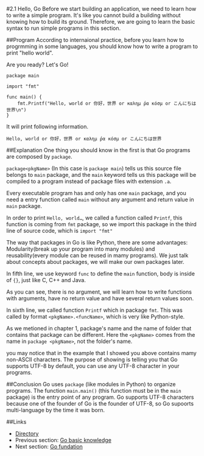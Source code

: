 #2.1 Hello, Go
Before we start building an application, we need to learn how to write a simple program. It's like you cannot build a building without knowing how to build its ground. Therefore, we are going to learn the basic syntax to run simple programs in this section.

##Program
According to internaional practice, before you learn how to progrmming in some languages, you should know how to write a program to print "hello world".

Are you ready? Let's Go!

	package main
	
	import "fmt"
	
	func main() {
		fmt.Printf("Hello, world or 你好，世界 or καλημ ́ρα κóσμ or こんにちは世界\n")
	}
	
It will print following information.

	Hello, world or 你好，世界 or καλημ ́ρα κóσμ or こんにちは世界
	
##Explanation
One thing you should know in the first is that Go programs are composed by `package`.

`package<pkgName>` (In this case is `package main`) tells us this source file belongs to `main` package, and the `main` keyword tells us this package will be compiled to a program instead of package files with extension `.a`.

Every executable program has and only has one `main` package, and you need a entry function called `main` without any argument and return value in `main` package.

In order to print `Hello, world…`, we called a function called `Printf`, this function is coming from `fmt` package, so we import this package in the third line of source code, which is `import "fmt"`

The way that packages in Go is like Python, there are some advantages: Modularity(break up your program into many modules) and reusability(every module can be reused in mamy programs). We just talk about concepts about packages, we will make our own packages later.

In fifth line, we use keyword `func` to define the `main` function, body is inside of `{}`, just like C, C++ and Java.

As you can see, there is no argument, we will learn how to write functions with arguments, have no return value and have several return values soon.

In sixth line, we called function `Printf` which in package `fmt`. This was called by format `<pkgName>.<funcName>`, which is very like Python-style.

As we metioned in chapter 1, package's name and the name of folder that contains that package can be different. Here the `<pkgName>` comes from the name in `package <pkgName>`, not the folder's name.

you may notice that in the example that I showed you above contains mamy non-ASCII characters. The purpose of showing is telling you that Go supports UTF-8 by default, you can use any UTF-8 character in your programs. 

##Conclusion
Go uses `package` (like modules in Python) to organize programs. The function `main.main()` (this function must be in the `main` package) is the entry point of any program. Go supports UTF-8 characters because one of the founder of Go is the founder of UTF-8, so Go supoorts multi-language by the time it was born.

##Links
- [Directory](preface.md)
- Previous section: [Go basic knowledge](02.0.md)
- Next section: [Go fundation](02.2.md)
